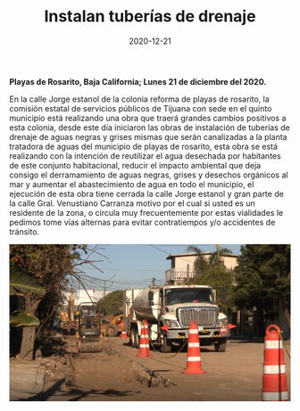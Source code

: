 ﻿---
layout: blog
title:  "Instalan tuberías de drenaje"
date:   2020-12-21
categories: rosarito
permalink: /:categories/:title:output_ext
image: /img/cnr/2020-12-21-instalan-tuberias-de-drenaje.png
alt: "Instalan tuberías de drenaje"
autor: 
---


**Playas de Rosarito, Baja California; Lunes 21 de diciembre del 2020.**

En la calle Jorge estanol de la colonia reforma de playas de rosarito, la comisión estatal de servicios públicos de Tijuana con sede en el quinto municipio está realizando una obra que traerá grandes cambios positivos a esta colonia, desde este día iniciaron las obras de instalación de tuberías de drenaje de aguas negras y grises mismas que serán canalizadas a la planta tratadora de aguas del municipio de playas de rosarito, esta obra se está realizando con la intención de reutilizar el agua desechada por habitantes de este conjunto habitacional, reducir el impacto ambiental que deja consigo el derramamiento de aguas negras, grises y desechos orgánicos al mar y aumentar el abastecimiento de agua en todo el municipio, el ejecución de esta obra tiene cerrada la calle Jorge estanol y gran parte de la calle Gral.  Venustiano Carranza motivo por el cual si usted es un residente de la zona, o circula muy frecuentemente por estas vialidades le pedimos tome vías alternas para evitar contratiempos y/o accidentes de tránsito.

<div id="carouselExampleSlidesOnly" class="carousel slide" data-ride="carousel">
  <div class="carousel-inner">
    <div class="carousel-item active">
       <img class="d-block w-100" src="/img/cnr/2020-12-21-instalan-tuberias-de-drenaje.png" loading="lazy"  alt="Instalan tuberías de drenaje">
    </div>
  </div>
</div>